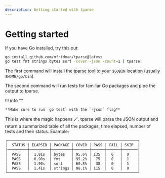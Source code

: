 ```yaml
---
description: Getting started with tparse
---
```


# Getting started

If you have Go installed, try this out:

```bash
go install github.com/mfridman/tparse@latest
go test fmt strings bytes sort -cover -json -count=1 | tparse
```

The first command will install the tparse tool to your `$GOBIN` location (usually `$HOME/go/bin`).

The second command will run tests for familiar Go packages and pipe the output to tparse. 

!!! info ""

    **Make sure to run `go test` with the `-json` flag**

This is where the magic happens 🪄. tparse will parse the JSON output and return a summarized table of all the packages, time elapsed, number of tests and their status. Example:

```md
┌───────────────────────────────────────────────────────────┐
│  STATUS │ ELAPSED │ PACKAGE │ COVER │ PASS │ FAIL │ SKIP  │
│─────────┼─────────┼─────────┼───────┼──────┼──────┼───────│
│  PASS   │  1.81s  │ bytes   │ 95.6% │ 135  │  0   │  0    │
│  PASS   │  0.90s  │ fmt     │ 95.2% │  75  │  0   │  1    │
│  PASS   │  1.90s  │ sort    │ 60.8% │  38  │  0   │  1    │
│  PASS   │  1.41s  │ strings │ 98.1% │ 115  │  0   │  0    │
└───────────────────────────────────────────────────────────┘
```
